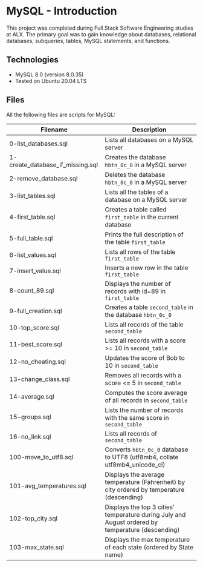 # MySQL - Introduction

This project was completed during Full Stack Software Engineering studies at ALX. The primary goal was to gain knowledge about databases, relational databases, subqueries, tables, MySQL statements, and functions.

## Technologies

- MySQL 8.0 (version 8.0.35)
- Tested on Ubuntu 20.04 LTS

## Files

All the following files are scripts for MySQL:

| Filename                   | Description                                                 |
|----------------------------|-------------------------------------------------------------|
| 0-list_databases.sql        | Lists all databases on a MySQL server                        |
| 1-create_database_if_missing.sql | Creates the database `hbtn_0c_0` in a MySQL server       |
| 2-remove_database.sql       | Deletes the database `hbtn_0c_0` in a MySQL server          |
| 3-list_tables.sql           | Lists all the tables of a database on a MySQL server         |
| 4-first_table.sql           | Creates a table called `first_table` in the current database |
| 5-full_table.sql            | Prints the full description of the table `first_table`       |
| 6-list_values.sql           | Lists all rows of the table `first_table`                    |
| 7-insert_value.sql          | Inserts a new row in the table `first_table`                 |
| 8-count_89.sql              | Displays the number of records with id=89 in `first_table`   |
| 9-full_creation.sql         | Creates a table `second_table` in the database `hbtn_0c_0`   |
| 10-top_score.sql            | Lists all records of the table `second_table`                |
| 11-best_score.sql           | Lists all records with a score >= 10 in `second_table`       |
| 12-no_cheating.sql          | Updates the score of Bob to 10 in `second_table`             |
| 13-change_class.sql         | Removes all records with a score <= 5 in `second_table`      |
| 14-average.sql              | Computes the score average of all records in `second_table`  |
| 15-groups.sql               | Lists the number of records with the same score in `second_table` |
| 16-no_link.sql              | Lists all records of `second_table`                          |
| 100-move_to_utf8.sql        | Converts `hbtn_0c_0` database to UTF8 (utf8mb4, collate utf8mb4_unicode_ci) |
| 101-avg_temperatures.sql    | Displays the average temperature (Fahrenheit) by city ordered by temperature (descending) |
| 102-top_city.sql            | Displays the top 3 cities' temperature during July and August ordered by temperature (descending) |
| 103-max_state.sql           | Displays the max temperature of each state (ordered by State name) |
